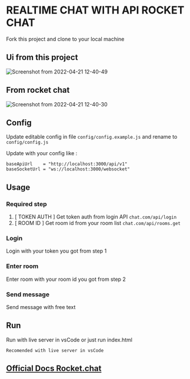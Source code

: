 # REALTIME CHAT WITH API ROCKET CHAT

Fork this project and clone to your local machine

## Ui from this project
![Screenshot from 2022-04-21 12-40-49](https://user-images.githubusercontent.com/30102523/164383861-559eb2e5-b753-47fc-8112-8eb05ed0deee.png)

## From rocket chat
![Screenshot from 2022-04-21 12-40-30](https://user-images.githubusercontent.com/30102523/164384049-1b5a2f48-c953-486d-979e-3c473bf77133.png)



## Config
Update editable config in file `config/config.example.js` and rename to `config/config.js`

Update with your config like :
```
baseApiUrl    = "http://localhost:3000/api/v1"
baseSocketUrl = "ws://localhost:3000/websocket"
```


## Usage

### Required step
1. [ TOKEN AUTH ] Get token auth from login API `chat.com/api/login`
2. [ ROOM ID ]    Get room id from your room list `chat.com/api/rooms.get`

### Login
Login with your token you got from step 1

### Enter room
Enter room with your room id you got from step 2

### Send message
Send message with free text


## Run
Run with live server in vsCode or just run index.html

`Recomended with live server in vsCode`

## [Official Docs Rocket.chat](https://developer.rocket.chat/reference/api/realtime-api)
